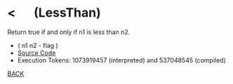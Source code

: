 # &lt; &emsp; (LessThan)
Return true if and only if n1 is less than n2.
* ( n1 n2 - flag )
* [Source Code](../words/core/LessThan.cs)
* Execution Tokens: 1073919457 (interpreted) and 537048545 (compiled)


[BACK](builtins.md#LessThan)
